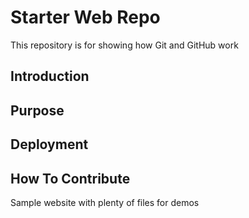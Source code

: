 # Starter Web Repo

This repository is for showing how Git and GitHub work

## Introduction

## Purpose

## Deployment

## How To Contribute

Sample website with plenty of files for demos

